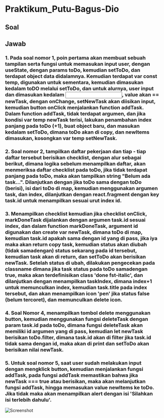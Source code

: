 # Praktikum_Putu-Bagus-Dio

## Soal

### 

## Jawab

### 1. Pada soal nomor 1, poin pertama akan membuat sebuah tampilan serta fungsi untuk memasukan input user, dengan useState, dengan params toDo, kemudian setToDo, dan terdapat object data didalamnya. Kemudian terdapat var const temp, digunakan untuk sementara, kemudian dimasukan kedalam toDO melalui setToDo, dan untuk alurnya, user input dan dimasukan kedalam <Input/>, value akan == newTask, dengan onChange, setNewTask akan diisikan input, kemudian button onClick menjalankan function addTask. Dalam function addTask, tidak terdapat argumen, dan jika kondisi var temp newTask terisi, lakukan penambahan index panjang pada toDo (+1), buat object baru, dan masukan kedalam setToDo, dimana toDo akan di copy, dan newItems dimasukan, kosongkan var temp setNewTask.

### 2. Soal nomor 2, tampilkan daftar pekerjaan dan tiap - tiap daftar tersebut berisikan checklist, dengan alur sebagai berikut, dimana logika sebelum menampilkan daftar, akan menmeriksa daftar checklist pada toDo, jika tidak terdapat panjang pada toDo, maka akan tampilkan string "Belum ada task...". Dilanjutkan dengan jika toDo sama dengan toDo (berisi), isi dari toDo di map, kemudian menggunakan argumen task, dan index, dilanjutkan dengan react.fragment dengan key task.id untuk menampilkan sesuai urut index id. 

### 3. Menampilkan checklist kemudian jika checklist onClick, markDoneTask dijalankan dengan argumen task.id sesuai index, dan dalam function markDoneTask, argument id digunakan dan create var newTask, dimana toDo di map, kemudian task.id apakah sama dengan id yang di pass, jika iya maka akan return copy task, kemudian status akan diubah (tidak samadengan) status sekarang pada id tersebut, kemudian task akan di return, dan setToDo akan berisikan newTask. Setelah status di ubah, dilakukan pengecekan pada classname dimana jika task status pada toDo samadengan true, maka akan terdefinisikan class 'done fst-italic', dan dilanjutkan dengan menampilkan taskIndex, dimana index+1 untuk memunculkan index, kemudian task.title pada index tersebut, dan akan menampilkan icon 'pen' jika status false (belum tercoret), dan memunculkan delete icon.

### 4. Soal Nomor 4, menampilkan tombol delete menggunakan button, kemudian menggunakan fungsi deleteTask dengan param task.id pada toDo, dimana fungsi deleteTask akan memiliki id argumen yang di pass, kemudian let newTask berisikan toDo.filter, dimana task.id akan di filter jika task.id tidak sama dengan id, maka akan di print dan setToDo akan berisikan nilai newTask.

### 5. Untuk soal nomor 5, saat user sudah melakukan input dengan mengklick button, kemudian menjalankan fungsi addTask, pada fungsi addTask memastikan bahwa jika newTask === true atau berisikan, maka akan melanjutkan fungsi addTask, hingga memasukan value newItems ke toDo. Jika tidak maka akan menampilkan alert dengan isi 'Silahkan isi terlebih dahulu'.

![Screenshot](../screenshot/1_Screenshot.png)